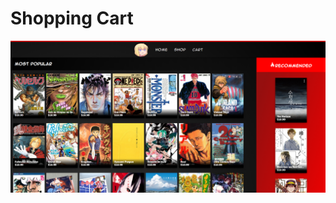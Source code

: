 # Shopping Cart 

<img src = "https://github.com/rCharlesCalderon/Shopping-Cart/blob/main/screenshots/Shop-page.PNG"/>
